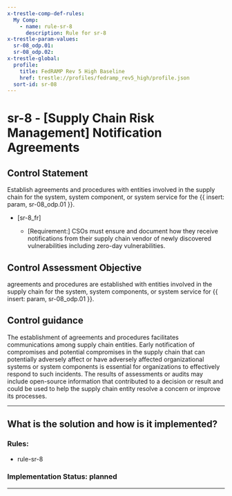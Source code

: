 ```yaml
---
x-trestle-comp-def-rules:
  My Comp:
    - name: rule-sr-8
      description: Rule for sr-8
x-trestle-param-values:
  sr-08_odp.01:
  sr-08_odp.02:
x-trestle-global:
  profile:
    title: FedRAMP Rev 5 High Baseline
    href: trestle://profiles/fedramp_rev5_high/profile.json
  sort-id: sr-08
---
```


# sr-8 - \[Supply Chain Risk Management\] Notification Agreements

## Control Statement

Establish agreements and procedures with entities involved in the supply chain for the system, system component, or system service for the {{ insert: param, sr-08_odp.01 }}.

- \[sr-8_fr\]

  - \[Requirement:\] CSOs must ensure and document how they receive notifications from their supply chain vendor of newly discovered vulnerabilities including zero-day vulnerabilities.

## Control Assessment Objective

agreements and procedures are established with entities involved in the supply chain for the system, system components, or system service for {{ insert: param, sr-08_odp.01 }}.

## Control guidance

The establishment of agreements and procedures facilitates communications among supply chain entities. Early notification of compromises and potential compromises in the supply chain that can potentially adversely affect or have adversely affected organizational systems or system components is essential for organizations to effectively respond to such incidents. The results of assessments or audits may include open-source information that contributed to a decision or result and could be used to help the supply chain entity resolve a concern or improve its processes.

______________________________________________________________________

## What is the solution and how is it implemented?

<!-- For implementation status enter one of: implemented, partial, planned, alternative, not-applicable -->

<!-- Note that the list of rules under ### Rules: is read-only and changes will not be captured after assembly to JSON -->

<!-- Add control implementation description here for control: sr-8 -->

### Rules:

  - rule-sr-8

### Implementation Status: planned

______________________________________________________________________
